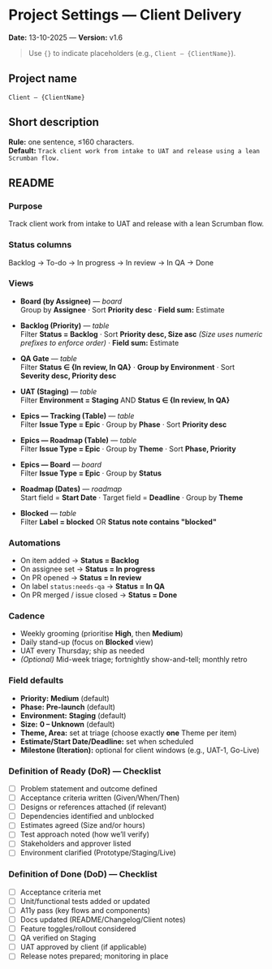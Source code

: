 # Project Settings — Client Delivery

**Date:** 13-10-2025 — **Version:** v1.6

> Use `{}` to indicate placeholders (e.g., `Client – {ClientName}`).

## Project name

`Client – {ClientName}`

## Short description

**Rule:** one sentence, ≤160 characters.  
**Default:** `Track client work from intake to UAT and release using a lean Scrumban flow.`

## README

### Purpose

Track client work from intake to UAT and release with a lean Scrumban flow.

### Status columns

Backlog → To-do → In progress → In review → In QA → Done

### Views

- **Board (by Assignee)** — *board*  
  Group by **Assignee** · Sort **Priority desc** · **Field sum:** Estimate

- **Backlog (Priority)** — *table*  
  Filter **Status = Backlog** · Sort **Priority desc, Size asc** *(Size uses numeric prefixes to enforce order)* · **Field sum:** Estimate

- **QA Gate** — *table*  
  Filter **Status ∈ {In review, In QA}** · **Group by Environment** · Sort **Severity desc, Priority desc**

- **UAT (Staging)** — *table*  
  Filter **Environment = Staging** AND **Status ∈ {In review, In QA}**

- **Epics — Tracking (Table)** — *table*  
  Filter **Issue Type = Epic** · Group by **Phase** · Sort **Priority desc**

- **Epics — Roadmap (Table)** — *table*  
  Filter **Issue Type = Epic** · Group by **Theme** · Sort **Phase, Priority**

- **Epics — Board** — *board*  
  Filter **Issue Type = Epic** · Group by **Status**

- **Roadmap (Dates)** — *roadmap*  
  Start field = **Start Date** · Target field = **Deadline** · Group by **Theme**

- **Blocked** — *table*  
  Filter **Label = blocked** OR **Status note contains "blocked"**

### Automations

- On item added → **Status = Backlog**  
- On assignee set → **Status = In progress**  
- On PR opened → **Status = In review**  
- On label `status:needs-qa` → **Status = In QA**  
- On PR merged / issue closed → **Status = Done**

### Cadence

- Weekly grooming (prioritise **High**, then **Medium**)  
- Daily stand-up (focus on **Blocked** view)  
- UAT every Thursday; ship as needed  
- *(Optional)* Mid-week triage; fortnightly show-and-tell; monthly retro

### Field defaults

- **Priority:** **Medium** (default)  
- **Phase:** **Pre-launch** (default)  
- **Environment:** **Staging** (default)  
- **Size:** **0 – Unknown** (default)  
- **Theme, Area:** set at triage (choose exactly **one** Theme per item)  
- **Estimate/Start Date/Deadline:** set when scheduled  
- **Milestone (Iteration):** optional for client windows (e.g., UAT-1, Go-Live)

### Definition of Ready (DoR) — Checklist

- [ ] Problem statement and outcome defined
- [ ] Acceptance criteria written (Given/When/Then)
- [ ] Designs or references attached (if relevant)
- [ ] Dependencies identified and unblocked
- [ ] Estimates agreed (Size and/or hours)
- [ ] Test approach noted (how we’ll verify)
- [ ] Stakeholders and approver listed
- [ ] Environment clarified (Prototype/Staging/Live)

### Definition of Done (DoD) — Checklist

- [ ] Acceptance criteria met
- [ ] Unit/functional tests added or updated
- [ ] A11y pass (key flows and components)
- [ ] Docs updated (README/Changelog/Client notes)
- [ ] Feature toggles/rollout considered
- [ ] QA verified on Staging
- [ ] UAT approved by client (if applicable)
- [ ] Release notes prepared; monitoring in place
